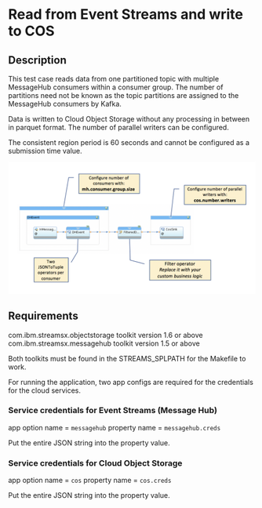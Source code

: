 # Read from Event Streams and write to COS

## Description

This test case reads data from one partitioned topic with multiple MessageHub consumers within a consumer group.
The number of partitions need not be known as the topic partitions are assigned to the MessageHub consumers by Kafka.

Data is written to Cloud Object Storage without any processing in between in parquet format. The number of parallel writers can be configured.

The consistent region period is 60 seconds and cannot be configured as a submission time value.


![Import](/demo/data.historian.event.streams.cos.exactly.once.semantics.demo/doc/images/dh_mh2cos.png)


## Requirements

com.ibm.streamsx.objectstorage toolkit version 1.6 or above
com.ibm.streamsx.messagehub toolkit version 1.5 or above

Both toolkits must be found in the STREAMS_SPLPATH for the Makefile to work.

For running the application, two app configs are required for the credentials for the cloud services.

### Service credentials for Event Streams (Message Hub)

app option name = `messagehub`
property name = `messagehub.creds`

Put the entire JSON string into the property value.

### Service credentials for Cloud Object Storage

app option name = `cos`
property name = `cos.creds`

Put the entire JSON string into the property value.

